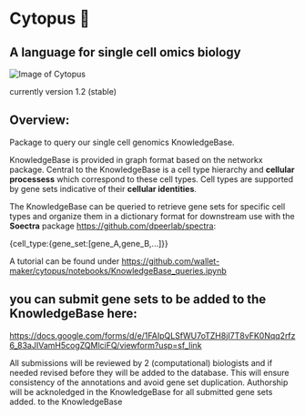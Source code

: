 # Cytopus :octopus:

## A language for single cell omics biology

![Image of Cytopus](https://github.com/wallet-maker/cytopus/blob/main/cytopus_v1.1_stable_graph.png)

currently version 1.2 (stable)

## Overview:

Package to query our single cell genomics KnowledgeBase.

KnowledgeBase is provided in graph format based on the networkx package. Central to the KnowledgeBase is a cell type hierarchy and **cellular processess** which correspond to these cell types. Cell types are supported by gene sets indicative of their **cellular identities**. 

The KnowledgeBase can be queried to retrieve gene sets for specific cell types and organize them in a dictionary format for downstream use with the **Soectra** package https://github.com/dpeerlab/spectra: 

{cell_type:{gene_set:[gene_A,gene_B,...]}}

A tutorial can be found under https://github.com/wallet-maker/cytopus/notebooks/KnowledgeBase_queries.ipynb

## you can submit gene sets to be added to the KnowledgeBase here:

https://docs.google.com/forms/d/e/1FAIpQLSfWU7oTZH8jI7T8vFK0Nqq2rfz6_83aJIVamH5cogZQMlciFQ/viewform?usp=sf_link

All submissions will be reviewed by 2 (computational) biologists and if needed revised before they will be added to the database. This will ensure consistency of the annotations and avoid gene set duplication. Authorship will be acknoledged in the KnowledgeBase for all submitted gene sets added. to the KnowledgeBase

